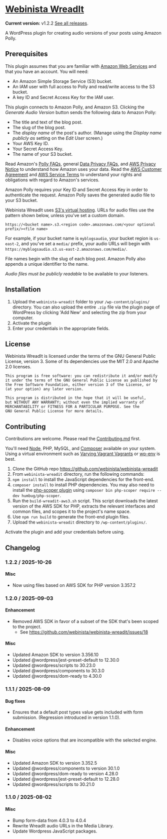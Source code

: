 # [Webinista WreadIt](https://wreadit.webinista.com/)

**Current version:** v1.2.2 [See all releases](https://github.com/webinista/webinista-wreadit/releases/).

A WordPress plugin for creating audio versions of your posts using Amazon Polly.

## Prerequisites

This plugin assumes that you are familiar with [Amazon Web Services](https://aws.amazon.com/) and that you have an account. You will need:

- An Amazon Simple Storage Service (S3) bucket.
- An IAM user with full access to Polly and read/write access to the S3 bucket.
- A key ID and Secret Access Key for the IAM user.

This plugin connects to Amazon Polly, and Amazon S3. Clicking the _Generate Audio Version_ button sends the following data to Amazon Polly:

- The title and text of the blog post.
- The slug of the blog post.
- The _display name_ of the post's author. (Manage using the _Display name publicly as_ setting on the _Edit User_ screen.)
- Your AWS Key ID.
- Your Secret Access Key.
- The name of your S3 bucket.

Read Amazon's [Polly FAQs](https://aws.amazon.com/polly/faqs/#topic-2),
general [Data Privacy FAQs](https://aws.amazon.com/compliance/data-privacy-faq/), and [AWS Privacy Notice](https://aws.amazon.com/privacy/) to understand how Amazon uses your data. Read the [AWS Customer Agreement](https://aws.amazon.com/agreement/) and [AWS Service Terms](https://aws.amazon.com/service-terms/) to understand your rights and obligations with regard to Amazon's services.

Amazon Polly requires your Key ID and Secret Access Key in order to authenticate the request. Amazon Polly saves the generated audio file to your S3 bucket.

Webinista WreadIt uses [S3's virtual hosting](https://docs.aws.amazon.com/AmazonS3/latest/userguide/VirtualHosting.html
). URLs for audio files use the pattern shown below, unless you've set a custom domain.

`https://<bucket name>.s3.<region code>.amazonaws.com/<your optional prefix/><file name>`

For example, if your bucket name is `myblogsaudio`, your bucket region is `us-east-2`, and you've set a `media/` prefix, your audio URLs will begin with  `https://myblogsaudio.s3.us-east-2.amazonaws.com/media/`.

File names begin with the slug of each blog post. Amazon Polly also appends a unique identifier to the name.

_Audio files must be publicly readable_ to be available to your listeners.

## Installation

1. Upload the `webinista-wreadit` folder to your `/wp-content/plugins/` directory. You can also upload the entire `.zip` file via the plugin page of WordPress by clicking 'Add New' and selecting the zip from your computer.
2. Activate the plugin
3. Enter your credentials in the appropriate fields.


## License

Webinista WreadIt is licensed under the terms of the GNU General Public License, version 3. Some of its dependencies use the MIT 2.0 and Apache 2.0 licenses.

    This program is free software: you can redistribute it and/or modify
    it under the terms of the GNU General Public License as published by
    the Free Software Foundation, either version 3 of the License, or
    (at your option) any later version.
    
    This program is distributed in the hope that it will be useful,
    but WITHOUT ANY WARRANTY; without even the implied warranty of
    MERCHANTABILITY or FITNESS FOR A PARTICULAR PURPOSE. See the
    GNU General Public License for more details.

## Contributing

Contributions are welcome. Please read the [Contributing.md](https://github.com/webinista/webinista-wreadit/blob/main/CONTRIBUTING.md) first.

You'll need [Node](https://nodejs.org/), PHP, MySQL, and [Composer](https://getcomposer.org/) available on your system. Using a virtual environment such as [Varying Vagrant Vagrants](https://varyingvagrantvagrants.org/) or [wp-env](https://developer.wordpress.org/block-editor/reference-guides/packages/packages-env/) is best.

1. Clone the GitHub repo https://github.com/webinista/webinista-wreadit
2. From `webinista-wreadit` directory, run the following commands:
  1. `npm install` to install the JavaScript dependencies for the front-end.
  2. `composer install` to install PHP dependencies. You may also need to install the [php-scoper plugin](https://github.com/humbug/php-scoper/blob/main/docs/installation.md#composer) using `composer bin php-scoper require --dev humbug/php-scoper`.
  3. Run the `build-wreadit-aws3.sh` script. This script downloads the latest version of the AWS SDK for PHP, extracts the relevant interfaces and common files, and scopes it to the project's name space.
3. Use `npm run build` to generate the front-end plugin files.
4. Upload the `webinista-wreadit` directory to `/wp-content/plugins/`.

Activate the plugin and add your credentials before using.

## Changelog

### 1.2.2 / 2025-10-26

#### Misc

- Now using files based on AWS SDK for PHP version 3.357.2 


### 1.2.0 / 2025-09-03

#### Enhancement

- Removed AWS SDK in favor of a subset of the SDK that's been scoped to the project.
  - See https://github.com/webinista/webinista-wreadit/issues/18

#### Misc

- Updated Amazon SDK to version 3.356.10
- Updated @wordpress/jest-preset-default to 12.30.0
- Updated @wordpress/scripts to 30.23.0
- Updated @wordpress/components to 30.3.0
- Updated @wordpress/dom-ready to 4.30.0

### 1.1.1 / 2025-08-09

#### Bug fixes

- Ensures that a default post types value gets included with form submission. (Regression introduced in version 1.1.0).

#### Enhancement

- Disables voice options that are incompatible with the selected engine.

#### Misc

- Updated Amazon SDK to version 3.352.5
- Updated @wordpress/components to version 30.1.0
- Updated @wordpress/dom-ready to version 4.28.0
- Updated @wordpress/jest-preset-default to 12.28.0
- Updated @wordpress/scripts to 30.21.0

### 1.1.0 / 2025-08-02

#### Misc

- Bump form-data from 4.0.3 to 4.0.4
- Rewrite WreadIt audio URLs in the Media Library.
- Update Wordpress JavaScript packages.
